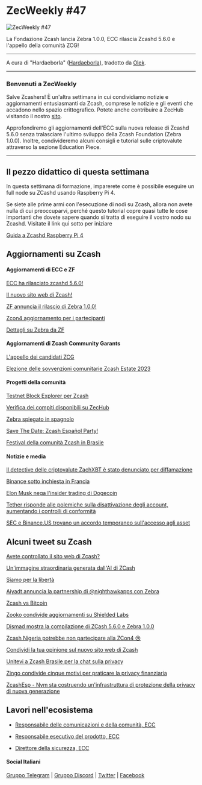# ZecWeekly #47

![ZecWeekly #47](https://substackcdn.com/image/fetch/f_auto,q_auto:good,fl_progressive:steep/https%3A%2F%2Fsubstack-post-media.s3.amazonaws.com%2Fpublic%2Fimages%2F503b1b6e-d0f9-46b7-b2b3-b80f88976661_1280x720.png)

La Fondazione Zcash lancia Zebra 1.0.0, ECC rilascia Zcashd 5.6.0 e l'appello della comunità ZCG!

---

A cura di "Hardaeborla" ([Hardaeborla](https://twitter.com/ayanlajaadebola)), tradotto da [Olek](https://twitter.com/an_Olek).

---

### Benvenuti a ZecWeekly

Salve Zcashers! È un'altra settimana in cui condividiamo notizie e aggiornamenti entusiasmanti da Zcash, comprese le notizie e gli eventi che accadono nello spazio crittografico. Potete anche contribuire a ZecHub visitando il nostro [sito](https://wiki.zechub.xyz/contribute).

Approfondiremo gli aggiornamenti dell'ECC sulla nuova release di Zcashd 5.6.0 senza tralasciare l'ultimo sviluppo della Zcash Foundation (Zebra 1.0.0). Inoltre, condivideremo alcuni consigli e tutorial sulle criptovalute attraverso la sezione Education Piece. 

---

## Il pezzo didattico di questa settimana

In questa settimana di formazione, imparerete come è possibile eseguire un full node su ZCashd usando Raspberry Pi 4. 

Se siete alle prime armi con l'esecuzione di nodi su Zcash, allora non avete nulla di cui preoccuparvi, perché questo tutorial copre quasi tutte le cose importanti che dovete sapere quando si tratta di eseguire il vostro nodo su Zcashd. Visitate il link qui sotto per iniziare 

[Guida a Zcashd Raspberry Pi 4](https://github.com/ZecHub/zechub/blob/main/site/guides/RaspberryPi4FullNode.md)

## Aggiornamenti su Zcash

#### Aggiornamenti di ECC e ZF

[ECC ha rilasciato zcashd 5.6.0!](https://twitter.com/ElectricCoinCo/status/1669135148351119361?t=VRA3a4YMB-fVJrg9A3G89g&s=19) 

[Il nuovo sito web di Zcash!](https://z.cash)

[ZF annuncia il rilascio di Zebra 1.0.0!](https://twitter.com/ZcashFoundation/status/1669058146705326081?t=kT2uc6z8TDo2l_FP3cVo7w&s=19)

[Zcon4 aggiornamento per i partecipanti](https://twitter.com/ZcashFoundation/status/1669433014969835521?t=Pz2VIcTnG786y-P1ELI61g&s=19)

[Dettagli su Zebra da ZF](https://twitter.com/ZcashFoundation/status/1669465539951972353?t=QNXR6ufBrsvjcDH2wBzuCQ&s=19) 



#### Aggiornamenti di Zcash Community Garants

[L'appello dei candidati ZCG](https://twitter.com/ZcashCommGrants/status/1669794745357312017?t=4t4qhXh6aEYAS9r-0HFjJw&s=19) 

[Elezione delle sovvenzioni comunitarie Zcash Estate 2023](https://twitter.com/zcash_community/status/1667666811955945491?t=NwycncxDGm7Yrda9i-zV2A&s=19)



#### Progetti della comunità

[Testnet Block Explorer per Zcash](https://twitter.com/ZcashExplorer/status/1669415647082864641?t=4kKeqtOnRVnOsjo0pWjOdA&s=19)

[Verifica dei compiti disponibili su ZecHub](https://twitter.com/ZecHub/status/1668665981827264528?t=61LHMJS4Q9dtRF3utuJ8hQ&s=19) 

[Zebra spiegato in spagnolo](https://twitter.com/zcashesp/status/1669855827438477313?t=DQmq2jmT9dwMbLwil1xyhw&s=19) 

[Save The Date: Zcash Español Party!](https://twitter.com/gordonesroo/status/1668985460142530562?t=QNnoOSQchWFFP69cEM8h9g&s=19) 

[Festival della comunità Zcash in Brasile](https://twitter.com/zcashbrazil/status/1668999785297203202?t=ZlmbQlyJNFYMIqXIpn0m3g&s=19)



#### Notizie e media

[Il detective delle criptovalute ZachXBT è stato denunciato per diffamazione](https://www.coindesk.com/business/2023/06/16/crypto-detective-zachxbt-faces-defamation-lawsuit/?utm_medium=referral&utm_source=rss&utm_campaign=headlines) 

[Binance sotto inchiesta in Francia](https://coindesk.com/policy/2023/06/16/binance-under-investigation-in-france-accused-of-aggravated-money-laundering) 

[Elon Musk nega l'insider trading di Dogecoin](https://decrypt.co/145043/elon-musk-dogecoin-wallets-insider-trading) 

[Tether risponde alle polemiche sulla disattivazione degli account, aumentando i controlli di conformità](https://cointelegraph.com/news/tether-responds-to-account-deactivation-controversy) 

[SEC e Binance.US trovano un accordo temporaneo sull'accesso agli asset](https://cointelegraph.com/news/sec-and-binance-us-strike-deal-on-asset-access)



## Alcuni tweet su Zcash

[Avete controllato il sito web di Zcash?](https://twitter.com/zcash/status/1669442944502321248?t=EWDbabxtvbLtR989S_0kWg&s=19) 

[Un'immagine straordinaria generata dall'AI di ZCash](https://twitter.com/ZcashAI/status/1670057331588059140?t=Gz0Tu75wu4-GVyVjFDaG0A&s=19) 

[Siamo per la libertà](https://twitter.com/zcash/status/1669397156212375583?t=_Of8yUiBLnSILaWaa1kwoQ&s=19) 

[Aiyadt annuncia la partnership di @nighthawkapps con Zebra](https://twitter.com/aiyadt/status/1669070325919760385?t=zOWlCZjv_BfXZ7DlLcvPWA&s=19) 

[Zcash vs Bitcoin](https://twitter.com/zcash/status/1669726344345788417?t=HMxkPL672TOWVdSEQmeOZw&s=19) 

[Zooko condivide aggiornamenti su Shielded Labs](https://twitter.com/zooko/status/1668351818848673793?t=hXmnE6OySqho57njWFyO-g&s=19)

[Dismad mostra la compilazione di ZCash 5.6.0 e Zebra 1.0.0](https://twitter.com/dismad8/status/1669147600220717056?t=OV14vXjZ3DUPewW1IN9puA&s=19) 

[Zcash Nigeria potrebbe non partecipare alla ZCon4 😢](https://twitter.com/ZcashNigeria/status/1667782913289510912?t=9fO-8SjLn1o9LAlJm1cLUA&s=19) 

[Condividi la tua opinione sul nuovo sito web di Zcash](https://twitter.com/zcashesp/status/1669791594558398485?t=YkSv3-mjTFg7Grz7Yg85xQ&s=19) 

[Unitevi a Zcash Brasile per la chat sulla privacy](https://twitter.com/zcashbrazil/status/1669500069588893696?t=TtGgOxCM_AmG3cv5rgSjxg&s=19) 

[Zingo condivide cinque motivi per praticare la privacy finanziaria](https://twitter.com/ZingoLabs/status/1668746421284089861?t=c1AnNFSeyqHBSuC8UDsUkg&s=19) 

[ZcashEsp - Nym sta costruendo un'infrastruttura di protezione della privacy di nuova generazione](https://twitter.com/zcashesp/status/1669359117167890445?s=19)



## Lavori nell'ecosistema

- [Responsabile delle comunicazioni e della comunità, ECC](https://apply.workable.com/electric-coin-company/j/0EB27EE759/)

- [Responsabile esecutivo del prodotto, ECC](https://apply.workable.com/electric-coin-company/j/6ACEC09B90/)

- [Direttore della sicurezza, ECC](https://apply.workable.com/electric-coin-company/j/E68A4C20E2/)

#### Social Italiani

[Gruppo Telegram](https://t.me/zcashita) | [Gruppo Discord](https://discord.com/channels/978714252934258779/1091806217359347802) | [Twitter](https://twitter.com/InsideZcash) | [Facebook](https://www.facebook.com/groups/zecitalia)